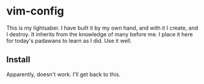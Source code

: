 # vim-config
This is my lightsaber. I have built it by my own hand, and with it I create, and I destroy. It inherits from the knowledge of many before me. I place it here for today's padawans to learn as I did. Use it well.

## Install
Apparently, doesn't work. I'll get back to this.
